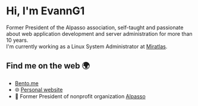 # Hi, I'm EvannG1
Former President of the Alpasso association, self-taught and passionate about web application development and server administration for more than 10 years.<br>
I'm currently working as a Linux System Administrator at [Miratlas](https://miratlas.com).

## Find me on the web 🌍
- [Bento.me](https://bento.me/evann)
- 🌐 [Personal website](https://evanng1.fr)
- 🚀 Former President of nonprofit organization [Alpasso](https://alpasso.fr/)
